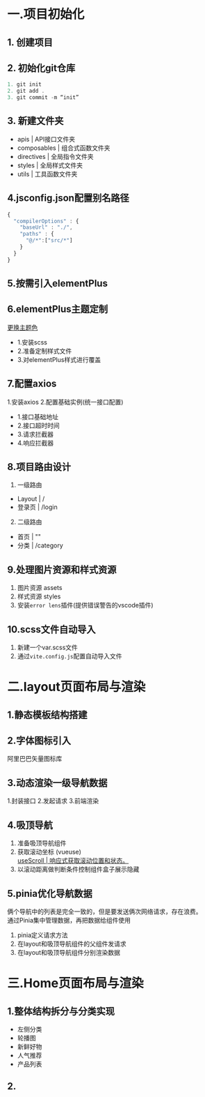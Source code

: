 # 一.项目初始化
## 1. 创建项目

## 2. 初始化git仓库
```js
1. git init
2. git add . 
3. git commit -m “init”
```

## 3. 新建文件夹
- apis | API接口文件夹
- composables | 组合式函数文件夹
- directives | 全局指令文件夹
- styles | 全局样式文件夹
- utils | 工具函数文件夹

## 4.jsconfig.json配置别名路径
```js
{
  "compilerOptions" : {
    "baseUrl" : "./",
    "paths" : {
      "@/*":["src/*"]
    }
  }
}
```

## 5.按需引入elementPlus

## 6.elementPlus主题定制
<a href="https://element-plus.org/zh-CN/guide/theming.html#%E6%9B%B4%E6%8D%A2%E4%B8%BB%E9%A2%98%E8%89%B2">更换主题色</a>

- 1.安装scss
- 2.准备定制样式文件
- 3.对elementPlus样式进行覆盖

## 7.配置axios
1.安装axios
2.配置基础实例(统一接口配置)
- 1.接口基础地址
- 2.接口超时时间
- 3.请求拦截器
- 4.响应拦截器

## 8.项目路由设计
1. 一级路由
- Layout | /
- 登录页 | /login
2. 二级路由
- 首页 | ""
- 分类 | /category

## 9.处理图片资源和样式资源
1. 图片资源 assets
2. 样式资源 styles
3. 安装`error lens`插件(提供错误警告的vscode插件)

## 10.scss文件自动导入
1. 新建一个var.scss文件
2. 通过`vite.config.js`配置自动导入文件

# 二.layout页面布局与渲染
## 1.静态模板结构搭建

## 2.字体图标引入
阿里巴巴矢量图标库

## 3.动态渲染一级导航数据
1.封装接口
2.发起请求
3.前端渲染

## 4.吸顶导航
1. 准备吸顶导航组件
2. 获取滚动坐标 (vueuse)<br />
<a href="https://www.vueusejs.com/core/useScroll/">useScroll | 响应式获取滚动位置和状态。</a>
3. 以滚动距离做判断条件控制组件盒子展示隐藏

## 5.pinia优化导航数据
俩个导航中的列表是完全一致的，但是要发送俩次网络请求，存在浪费。<br />
通过Pinia集中管理数据，再把数据给组件使用<br />
1. pinia定义请求方法
2. 在layout和吸顶导航组件的父组件发请求
3. 在layout和吸顶导航组件分别渲染数据


# 三.Home页面布局与渲染
## 1.整体结构拆分与分类实现
- 左侧分类
- 轮播图
- 新鲜好物
- 人气推荐
- 产品列表

## 2.

